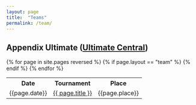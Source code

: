 ```yaml
---
layout: page
title:  "Teams"
permalink: /team/
---
```


  <h2>Appendix Ultimate (<a href="http://ultimatecentral.com/t/appendix-ultimate" traget="_blank" title="Appendix on Ultimate Central">Ultimate Central<a>)</h2>
  <table>
      <tr>
          <th>Date</th>      
          <th>Tournament</th>
          <th>Place</th>
      </tr>
      {% for page in site.pages reversed %}
            {% if page.layout == "team" %}
            <tr>
                <td>{{page.date}}</td>
                <td><a href="{{ page.url | prepend: site.baseurl }}">{{ page.title }}</a></td>
                <td>{{page.place}}</td>
            </tr>
            {% endif %}
      {% endfor %}

  </table>
